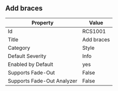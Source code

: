 ## Add braces

Property | Value
--- | --- 
Id | RCS1001
Title | Add braces
Category | Style
Default Severity | Info
Enabled by Default | yes
Supports Fade-Out | False
Supports Fade-Out Analyzer | False
